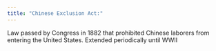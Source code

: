 ```yaml
---
title: "Chinese Exclusion Act:"
---
```

Law passed by Congress in 1882 that prohibited Chinese laborers from entering the United States. Extended periodically until WWII

